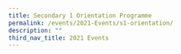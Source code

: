```yaml
---
title: Secondary 1 Orientation Programme
permalink: /events/2021-Events/s1-orientation/
description: ""
third_nav_title: 2021 Events
---
```

